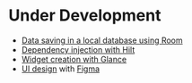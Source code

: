 # Under Development
* [Data saving in a local database using Room](https://developer.android.com/training/data-storage/room?hl=en)
* [Dependency injection with Hilt](https://developer.android.com/training/dependency-injection/hilt-android?hl=en)
* [Widget creation with Glance](https://developer.android.com/codelabs/glance?hl=en#0)
* [UI design](https://developer.android.com/design/ui?hl=en) with [Figma](https://www.figma.com/files/team/1227960222597739086/recents-and-sharing?fuid=1227960214312908777)
